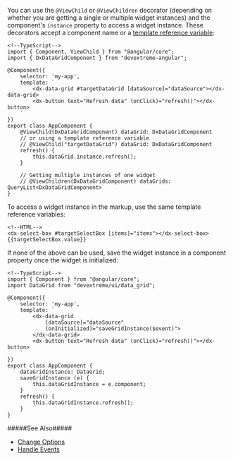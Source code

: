 You can use the `@ViewChild` or `@ViewChildren` decorator (depending on whether you are getting a single or multiple widget instances) and the component's `instance` property to access a widget instance. These decorators accept a component name or a [template reference variable](https://angular.io/guide/template-syntax#template-reference-variables--var-):

    <!--TypeScript-->
    import { Component, ViewChild } from "@angular/core";
    import { DxDataGridComponent } from "devextreme-angular";

    @Component({
        selector: 'my-app',
        template: `
            <dx-data-grid #targetDataGrid [dataSource]="dataSource"></dx-data-grid>
            <dx-button text="Refresh data" (onClick)="refresh()"></dx-button>
        `
    })
    export class AppComponent {
        @ViewChild(DxDataGridComponent) dataGrid: DxDataGridComponent
        // or using a template reference variable
        // @ViewChild("targetDataGrid") dataGrid: DxDataGridComponent
        refresh() {
            this.dataGrid.instance.refresh();
        }

        // Getting multiple instances of one widget
        // @ViewChildren(DxDataGridComponent) dataGrids: QueryList<DxDataGridComponent>
    }

To access a widget instance in the markup, use the same template reference variables:

    <!--HTML-->
    <dx-select-box #targetSelectBox [items]="items"></dx-select-box>
    {{targetSelectBox.value}}

If none of the above can be used, save the widget instance in a component property once the widget is initialized:

    <!--TypeScript-->
    import { Component } from "@angular/core";
    import DataGrid from "devextreme/ui/data_grid";

    @Component({
        selector: 'my-app',
        template: `
            <dx-data-grid
                [dataSource]="dataSource"
                (onInitialized)="saveGridInstance($event)">
            </dx-data-grid>
            <dx-button text="Refresh data" (onClick)="refresh()"></dx-button>
        `
    })
    export class AppComponent {
        dataGridInstance: DataGrid;
        saveGridInstance (e) {
            this.dataGridInstance = e.component;
        }
        refresh() {
            this.dataGridInstance.refresh();
        }
    }

#####See Also#####
- [Change Options](/concepts/00%20Getting%20Started/15%20Widget%20Basics%20-%20Angular/05%20Change%20Options.md '/Documentation/Guide/Getting_Started/Widget_Basics_-_Angular/Change_Options/')
- [Handle Events](/concepts/00%20Getting%20Started/15%20Widget%20Basics%20-%20Angular/15%20Handle%20Events.md '/Documentation/Guide/Getting_Started/Widget_Basics_-_Angular/Handle_Events/')
